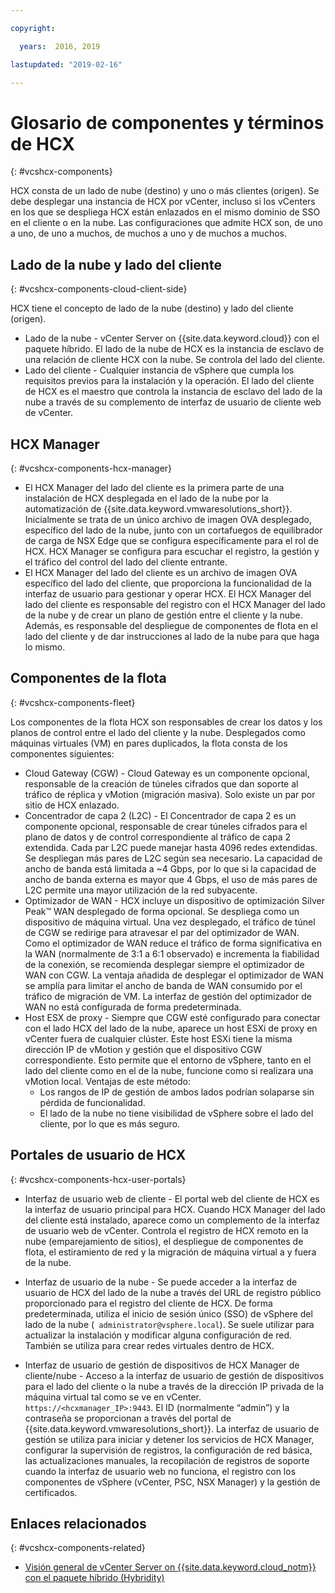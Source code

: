 ```yaml
---

copyright:

  years:  2016, 2019

lastupdated: "2019-02-16"

---
```


# Glosario de componentes y términos de HCX
{: #vcshcx-components}

HCX consta de un lado de nube (destino) y uno o más clientes (origen). Se debe desplegar una instancia de HCX por vCenter, incluso si los vCenters en los que se despliega HCX están enlazados en el mismo dominio de SSO en el cliente o en la nube. Las configuraciones que admite HCX son, de uno a uno, de uno a muchos, de muchos a uno y de muchos a muchos.

## Lado de la nube y lado del cliente
{: #vcshcx-components-cloud-client-side}

HCX tiene el concepto de lado de la nube (destino) y lado del cliente (origen).
- Lado de la nube - vCenter Server on 	{{site.data.keyword.cloud}} con el paquete híbrido. El lado de la nube de HCX es la instancia de esclavo de una relación de cliente HCX con la nube. Se controla del lado del cliente.
- Lado del cliente - Cualquier instancia de vSphere que cumpla los requisitos previos para la instalación y la operación. El lado del cliente de HCX es el maestro que controla la instancia de esclavo del lado de la nube a través de su complemento de interfaz de usuario de cliente web de vCenter.

## HCX Manager
{: #vcshcx-components-hcx-manager}

- El HCX Manager del lado del cliente es la primera parte de una instalación de HCX desplegada en el lado de la nube por la automatización de {{site.data.keyword.vmwaresolutions_short}}.
Inicialmente se trata de un único archivo de imagen OVA desplegado, específico del lado de la nube, junto con un cortafuegos de equilibrador de carga de NSX Edge que se configura específicamente para el rol de HCX. HCX Manager se configura para
escuchar el registro, la gestión y el tráfico del control del lado del cliente entrante.
- El HCX Manager del lado del cliente es un archivo de imagen OVA específico del lado del cliente, que proporciona la funcionalidad de la interfaz de usuario para gestionar y operar HCX. El HCX Manager del lado del cliente es responsable del registro con el HCX Manager del lado de la nube y de crear un plano de gestión entre el cliente y la nube. Además, es responsable del despliegue de componentes de flota en el lado del cliente y de dar instrucciones al lado de la nube para que haga lo mismo.

## Componentes de la flota
{: #vcshcx-components-fleet}

Los componentes de la flota HCX son responsables de crear los datos y los planos de control entre el lado del cliente y la nube. Desplegados como máquinas virtuales (VM) en pares duplicados, la flota consta de los componentes siguientes:

- Cloud Gateway (CGW) - Cloud Gateway es un componente opcional, responsable de la creación de túneles cifrados que dan soporte al tráfico de réplica y vMotion (migración masiva). Solo existe un par por sitio de HCX enlazado.
- Concentrador de capa 2 (L2C) - El Concentrador de capa 2 es un componente opcional, responsable de crear túneles cifrados para el plano de datos y de control correspondiente al tráfico de capa 2 extendida. Cada par L2C puede manejar hasta 4096 redes extendidas. Se despliegan más pares de L2C según sea necesario. La capacidad de ancho de banda está limitada a ~4 Gbps, por lo que si la capacidad de ancho de banda externa es mayor que 4 Gbps, el uso de más pares de L2C permite una mayor utilización de la red subyacente.
- Optimizador de WAN - HCX incluye un dispositivo de optimización Silver Peak™ WAN
desplegado de forma opcional. Se despliega como un dispositivo de máquina virtual. Una vez desplegado, el tráfico de túnel de
CGW se redirige para atravesar el par del optimizador de WAN.
Como el optimizador de WAN reduce el tráfico de forma significativa en la WAN
(normalmente de 3:1 a 6:1 observado) e incrementa la fiabilidad de la conexión, se recomienda desplegar siempre el optimizador de WAN con CGW. La ventaja añadida de desplegar el optimizador de WAN se amplía para limitar el ancho de banda de WAN consumido por el tráfico de migración de VM. La interfaz de gestión del optimizador de WAN no está configurada de forma predeterminada.
- Host ESX de proxy - Siempre que CGW esté configurado para conectar con el lado HCX del lado de la nube, aparece un host ESXi de proxy en vCenter fuera de cualquier clúster. Este host ESXi tiene la misma dirección IP de vMotion y gestión que el dispositivo CGW correspondiente. Esto permite que el entorno de vSphere, tanto en el lado del cliente como en el de la nube, funcione como si realizara una vMotion local. Ventajas de este método:
    - Los rangos de IP de gestión de ambos lados podrían solaparse sin pérdida de funcionalidad.
    - El lado de la nube no tiene visibilidad de vSphere sobre el lado del cliente, por lo que es más seguro.

## Portales de usuario de HCX
{: #vcshcx-components-hcx-user-portals}

- Interfaz de usuario web de cliente - El portal web del cliente de HCX es la interfaz de usuario principal para HCX. Cuando HCX Manager del lado del cliente está instalado, aparece como un complemento de la interfaz de usuario web de vCenter. Controla el registro de HCX remoto en la nube (emparejamiento de sitios), el despliegue de componentes de flota, el estiramiento de red y la migración de máquina virtual a y fuera de la nube.

- Interfaz de usuario de la nube - Se puede acceder a la interfaz de usuario de HCX del lado de la nube a través del URL de registro público proporcionado para el registro del cliente de HCX. De forma predeterminada, utiliza el inicio de sesión único (SSO) de vSphere del lado de la nube (` administrator@vsphere.local`). Se suele utilizar para actualizar la instalación y modificar alguna configuración de red. También se utiliza para crear redes virtuales dentro de HCX.

- Interfaz de usuario de gestión de dispositivos de HCX Manager de cliente/nube - Acceso a la interfaz de usuario de gestión de dispositivos para el lado del cliente o la nube a través de la dirección IP privada de la máquina virtual tal como se ve en vCenter.
`https://<hcxmanager_IP>:9443`. El ID (normalmente “admin”) y la contraseña se proporcionan a través del portal de {{site.data.keyword.vmwaresolutions_short}}. La interfaz de usuario de gestión se utiliza para iniciar y detener los servicios de HCX Manager, configurar la supervisión de registros, la configuración de red básica, las actualizaciones manuales, la recopilación de registros de soporte cuando la interfaz de usuario web no funciona, el registro con los componentes de vSphere (vCenter, PSC, NSX Manager) y la gestión de certificados.

## Enlaces relacionados
{: #vcshcx-components-related}

* [Visión general de vCenter Server on {{site.data.keyword.cloud_notm}} con el paquete híbrido (Hybridity)](/docs/services/vmwaresolutions/archiref/vcs/vcs-hybridity-intro.html)   
